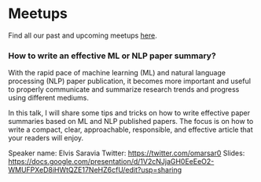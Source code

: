 # Meetups

Find all our past and upcoming meetups [here](https://www.meetup.com/dair-ai/).

### How to write an effective ML or NLP paper summary?
With the rapid pace of machine learning (ML) and natural language processing (NLP) paper publication, it becomes more important and useful to properly communicate and summarize research trends and progress using different mediums.

In this talk, I will share some tips and tricks on how to write effective paper summaries based on ML and NLP published papers. The focus is on how to write a compact, clear, approachable, responsible, and effective article that your readers will enjoy.

Speaker name: Elvis Saravia
Twitter: https://twitter.com/omarsar0
Slides: https://docs.google.com/presentation/d/1V2cNJjaGH0EeEeO2-WMUFPXeD8iHWtQZE17NeHZ6cfU/edit?usp=sharing

